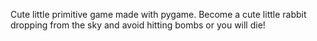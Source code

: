 Cute little primitive game made with pygame.
Become a cute little rabbit dropping from the sky and avoid hitting bombs or you will die!
